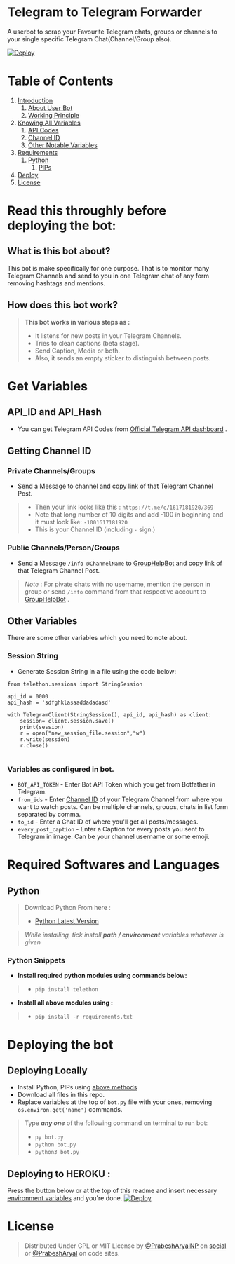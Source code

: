 # Telegram to Telegram Forwarder

A userbot to scrap your Favourite Telegram chats, groups or channels to your single specific Telegram Chat(Channel/Group also).

[![Deploy](https://www.herokucdn.com/deploy/button.svg)](https://heroku.com/deploy?template=https://github.com/prabesharyal/Tg-Many-To-One/tree/main/)

# Table of Contents
 1. [Introduction](#1)
    1. [About User Bot](#1.1)
	2. [Working Principle](#1.2)
 2. [Knowing All Variables](#2)
	1. [API Codes](#2.1)
    2. [Channel ID](#2.2)
	3. [Other Notable Variables](#2.3)
 4. [Requirements](#3)
    1. [Python](#3.1)
		1. [PIPs](#3.1.1)
 5. [Deploy](#4)
 6. [License](#lic)


# Read this throughly before deploying the bot: <a name="1"></a>

## What is this bot about?<a name="1.1"></a>
This bot is make specifically for one purpose. That is to monitor many Telegram Channels and send to you in one Telegram chat of any form removing hashtags and mentions.

## How does this bot work?<a name="1.2"></a>
> **This bot works in various steps as :**
> - It listens for new posts in your Telegram Channels.
> - Tries to clean captions (beta stage).
> - Send Caption, Media or both.
> - Also, it sends an empty sticker to distinguish between posts.
		
# Get Variables <a name="2"></a>

## API_ID and API_Hash <a name="2.1"></a>
 - You can get Telegram API Codes from [Official Telegram API dashboard](https://my.telegram.org) .
 
## Getting Channel ID <a name="2.2"></a>
### **Private Channels/Groups**
- Send a Message to channel and copy link of that Telegram Channel Post.
> - Then your link looks like this : `https://t.me/c/1617181920/369`
> - Note that long number of 10 digits and add -100 in beginning and it must look like: `-1001617181920`
> - This is your Channel ID (including `-` sign.)

### **Public Channels/Person/Groups**
- Send a Message `/info @ChannelName` to [GroupHelpBot](https://t.me/GroupHelpBot) and copy link of that Telegram Channel Post.
> _Note_ : For pivate chats with no username, mention the person in group or send `/info` command from that respective account to [GroupHelpBot](https://t.me/GroupHelpBot) .
 
## Other Variables <a name="2.3"></a>
There are some other variables which you need to note about.
### Session String
- Generate Session String in a file using the code below:
> 
```from telethon.sync import TelegramClient
from telethon.sessions import StringSession

api_id = 0000
api_hash = 'sdfghklasaaddadadasd'

with TelegramClient(StringSession(), api_id, api_hash) as client:
    session= client.session.save()
    print(session)
    r = open("new_session_file.session","w")
    r.write(session)
    r.close()
	
```

### Variables as configured in bot. <a name="environ"></a>
- `BOT_API_TOKEN` - Enter Bot API Token which you get from Botfather in Telegram.
- `from_ids` - Enter [Channel ID](#2.2) of your Telegram Channel from where you want to watch posts. Can be multiple channels, groups, chats in list form separated by comma.
- `to_id` - Enter a Chat ID of where you'll get all posts/messages.
- `every_post_caption` - Enter a Caption for every posts you sent to Telegram in image. Can be your channel username or some emoji.

# Required Softwares and Languages <a name="3"></a>

## Python <a name="3.1"></a>
> Download Python From here :
> - [Python Latest Version](https://www.python.org/downloads/)

> *While installing, tick install **path / environment** variables whatever is given*

### Python Snippets <a name="3.1.1"></a>
- **Install required python modules using commands below:**
> - `pip install telethon`

- __Install all above modules using :__
> - `pip install -r requirements.txt`


# Deploying the bot <a name="4"></a>

## Deploying Locally
- Install Python, PIPs using [above methods](#3)
- Download all files in this repo.
- Replace variables at the top of `bot.py` file with your ones, removing `os.environ.get('name')` commands.

> Type ***any one*** of the following command on terminal to run bot:
> - `py bot.py`
> - `python bot.py`
> - `python3 bot.py`

## Deploying to HEROKU :
Press the button below or at the top of this readme and insert necessary [environment variables](#environ) and you're done.
[![Deploy](https://www.herokucdn.com/deploy/button.svg)](https://heroku.com/deploy?template=https://github.com/prabesharyal/Tg-Many-To-One/tree/main/)

# License <a name="lic"></a>
> Distributed Under GPL or MIT License by [@PrabeshAryalNP](https://t.me/prabesharyalnp) on [social](https://twitter.com/prabesharyalnp) or [@PrabeshAryal](https://github.com/prabesharyal) on code sites.
		
